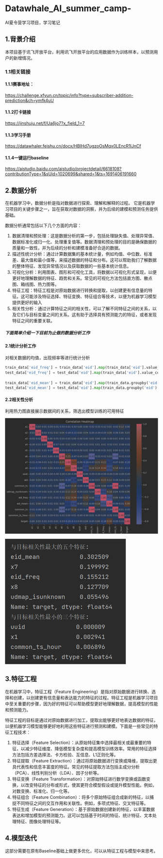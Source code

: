 # Datawhale_AI_summer_camp-
AI夏令营学习项目，学习笔记
## 1.背景介绍
本项目基于讯飞开放平台，利用讯飞开放平台的应用数据作为训练样本，以预测用户的新增情况。
### 1.1相关链接

#### 1.1.1赛事地址：
https://challenge.xfyun.cn/topic/info?type=subscriber-addition-prediction&ch=ymfk4uU

#### 1.1.2打卡链接
https://jinshuju.net/f/Ua6jo7?x_field_1=7

#### 1.1.3学习手册
https://datawhaler.feishu.cn/docx/HBIHd7ugzoOsMqx0LEncR1lJnCf
#### 1.1.4一键运行baseline
https://aistudio.baidu.com/aistudio/projectdetail/6618108?contributionType=1&sUid=1020699&shared=1&ts=1691406191660

## 2.数据分析
在机器学习中，数据分析是指对数据进行探索、理解和解释的过程。
它是机器学习项目的关键步骤之一，旨在获取对数据的洞察，并为后续的建模和预测任务提供基础。

数据分析通常包括以下几个方面的内容：

1. 数据清理和预处理：这是数据分析的第一步，包括处理缺失值、处理异常值、数据标准化或归一化、处理重复值等。数据清理和预处理的目的是确保数据的质量和一致性，并为后续的分析和建模准备好合适的数据。
2. 描述性统计分析：通过计算数据集的基本统计量，例如均值、中位数、标准差、最大值和最小值等，来描述数据的特征和分布。这可以帮助我们了解数据的整体特征、发现异常情况以及获取数据的一些基本统计信息。
3. 可视化分析：利用图表、图形和可视化工具，将数据以可视化形式呈现，以便更好地理解数据的特征、趋势和关系。常见的可视化方法包括直方图、散点图、箱线图、热力图等。
4. 特征工程：特征工程是对原始数据进行转换和提取，以创建更有信息量的特征。这可能涉及特征选择、特征变换、特征组合等技术，以便为机器学习模型提供更好的输入
5. 相关性分析：通过计算特征之间的相关性，可以了解不同特征之间的关系，以及它们与目标变量之间的关系。这有助于选择具有预测能力的特征，或者发现特征之间的重要关联。

##### 下面简单介绍一下目前为止做的数据分析工作
#### 2.1统计分析工作

对相关数据的均值，出现频率等进行统计分析

```python
train_data['eid_freq'] = train_data['eid'].map(train_data['eid'].value_counts())
test_data['eid_freq'] = test_data['eid'].map(train_data['eid'].value_counts())

train_data['eid_mean'] = train_data['eid'].map(train_data.groupby('eid')['target'].mean())
test_data['eid_mean'] = test_data['eid'].map(train_data.groupby('eid')['target'].mean())
```

#### 2.2相关性分析

利用热力图直接展示数据间的关系，筛选出模型训练的可用特征

![image-20230818205217543](README.assets/image-20230818205217543.png)

![image-20230818205633511](README.assets/image-20230818205633511.png)

## 3.特征工程

在机器学习中，特征工程（Feature Engineering）是指对原始数据进行转换、选择和创建，以创建更有信息量和表达能力的特征的过程。特征工程是机器学习项目中至关重要的步骤，因为好的特征可以帮助模型更好地理解数据，提高模型的性能和预测能力。

特征工程的目标是通过对原始数据进行加工，提取出能够更好地表达数据的特征，以便机器学习模型能够更好地利用这些特征进行预测和建模。下面是一些常见的特征工程技术：

1. 特征选择（Feature Selection）：从原始特征集中选择最相关或最重要的特征，以减少特征维度、降低模型复杂度和提高模型训练效率。常用的特征选择方法包括方差选择法、卡方检验、互信息、L1正则化等。
2. 特征提取（Feature Extraction）：通过将原始数据进行变换或降维，提取出更具代表性和信息丰富度的特征。常见的特征提取方法包括主成分分析（PCA）、线性判别分析（LDA）、因子分析等。
3. 特征变换（Feature Transformation）：对原始特征进行数学变换或函数变换，以改变特征的分布或形式，使其更符合模型假设或提升模型性能。例如，对数变换、标准化、归一化等。
4. 特征组合（Feature Combination）：将多个原始特征组合成新的特征，以捕捉不同特征之间的交互作用和关联性。例如，多项式特征、交叉特征等。
5. 特征生成（Feature Generation）：基于原始数据创建新的特征，以丰富数据表达和增加模型的预测能力。这可以包括基于时间的特征、统计特征、文本处理特征、图像处理特征等。

## 4.模型迭代

这部分需要在原有Baseline基础上做更多优化，可以从特征工程与模型中来思考。

